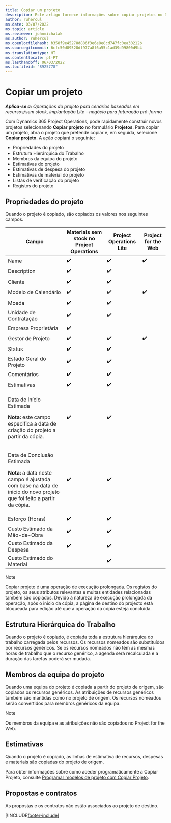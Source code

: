 ```yaml
---
title: Copiar um projeto
description: Este artigo fornece informações sobre copiar projetos no Dynamics 365 Project Operations.
author: ruhercul
ms.date: 03/07/2022
ms.topic: article
ms.reviewer: johnmichalak
ms.author: ruhercul
ms.openlocfilehash: b358f9e45278d886f3e6e8e8cd747fc0ea30212b
ms.sourcegitcommit: 6cfc50d89528df977a8f6a55c1ad39d99800d9b4
ms.translationtype: HT
ms.contentlocale: pt-PT
ms.lasthandoff: 06/03/2022
ms.locfileid: "8925778"
---
```

# <a name="copy-a-project"></a>Copiar um projeto

_**Aplica-se a:** Operações do projeto para cenários baseados em recursos/sem stock, implantação Lite - negócio para faturação pró-forma_

Com Dynamics 365 Project Operations, pode rapidamente construir novos projetos selecionando **Copiar projeto** no formulário **Projetos**. Para copiar um projeto, abra o projeto que pretende copiar e, em seguida, selecione **Copiar projeto**. A ação copiará o seguinte:

- Propriedades do projeto 
- Estrutura Hierárquica do Trabalho
- Membros da equipa do projeto
- Estimativas do projeto
- Estimativas de despesa do projeto
- Estimativas de material do projeto
- Listas de verificação do projeto
- Registos do projeto

## <a name="project-properties"></a>Propriedades do projeto

Quando o projeto é copiado, são copiados os valores nos seguintes campos.

| Campo | Materiais sem stock no Project Operations | Project Operations Lite | Project for the Web |
|-------|------------------------------------------|-------------------------|---------------------|
| Name | :heavy_check_mark: | :heavy_check_mark: | :heavy_check_mark: |
| Description | :heavy_check_mark: | :heavy_check_mark: | |
| Cliente | :heavy_check_mark: | :heavy_check_mark: | |
| Modelo de Calendário | :heavy_check_mark: | :heavy_check_mark: | :heavy_check_mark: |
| Moeda | :heavy_check_mark: | :heavy_check_mark: | |
| Unidade de Contratação | :heavy_check_mark: | :heavy_check_mark: | |
| Empresa Proprietária | :heavy_check_mark: | | |
| Gestor de Projeto | :heavy_check_mark: | :heavy_check_mark: | :heavy_check_mark: |
| Status | :heavy_check_mark: | :heavy_check_mark: | |
| Estado Geral do Projeto | :heavy_check_mark: | :heavy_check_mark: | |
| Comentários | :heavy_check_mark: | :heavy_check_mark: | |
| Estimativas | :heavy_check_mark: | :heavy_check_mark: | |
| <p>Data de Início Estimada</p><p><strong>Nota:</strong> este campo especifica a data de criação do projeto a partir da cópia. | :heavy_check_mark: | :heavy_check_mark: | |
| <p>Data de Conclusão Estimada</p><p><strong>Nota:</strong> a data neste campo é ajustada com base na data de início do novo projeto que foi feito a partir da cópia.</p> | :heavy_check_mark: | :heavy_check_mark: | |
| Esforço (Horas) | :heavy_check_mark: | :heavy_check_mark: | |
| Custo Estimado da Mão-de-Obra | :heavy_check_mark: | :heavy_check_mark: | |
| Custo Estimado da Despesa | :heavy_check_mark: | :heavy_check_mark: | |
| Custo Estimado do Material | | :heavy_check_mark: | |

> [!NOTE]
> Copiar projeto é uma operação de execução prolongada. Os registos do projeto, os seus atributos relevantes e muitas entidades relacionadas também são copiados. Devido à natureza de execução prolongada da operação, após o início da cópia, a página de destino do projecto está bloqueada para edição até que a operação da cópia esteja concluída.

## <a name="work-breakdown-structure"></a>Estrutura Hierárquica do Trabalho

Quando o projeto é copiado, é copiada toda a estrutura hierárquica do trabalho carregada pelos recursos. Os recursos nomeados são substituídos por recursos genéricos. Se os recursos nomeados não têm as mesmas horas de trabalho que o recurso genérico, a agenda será recalculada e a duração das tarefas poderá ser mudada.

## <a name="project-team-members"></a>Membros da equipa do projeto

Quando uma equipa do projeto é copiada a partir do projeto de origem, são copiados os recursos genéricos. As atribuições de recursos genéricos também são mantidas como no projeto de origem. Os recursos nomeados serão convertidos para membros genéricos da equipa.

> [!NOTE]
> Os membros da equipa e as atribuições não são copiados no Project for the Web.

## <a name="estimates"></a>Estimativas

Quando o projeto é copiado, as linhas de estimativa de recursos, despesas e materiais são copiadas do projeto de origem. 

Para obter informações sobre como aceder programaticamente a Copiar Projeto, consulte [Programar modelos de projeto com Copiar Projeto](dev-copy-project.md).

## <a name="quotes-and-contracts"></a>Propostas e contratos

As propostas e os contratos não estão associados ao projeto de destino.

[!INCLUDE[footer-include](../includes/footer-banner.md)]
